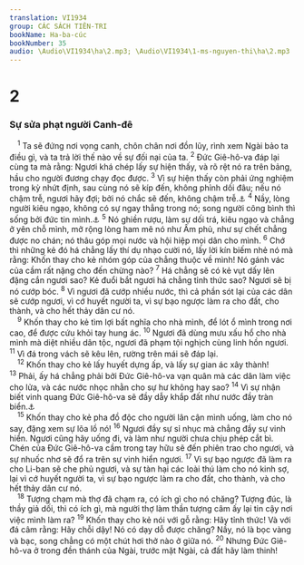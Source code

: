 ```yaml
---
translation: VI1934
group: CÁC SÁCH TIÊN-TRI
bookName: Ha-ba-cúc 
bookNumber: 35
audio: \Audio\VI1934\ha\2.mp3; \Audio\VI1934\1-ms-nguyen-thi\ha\2.mp3
---
```


<div class="title"><h1>2</h1><h3>Sự sửa phạt người Canh-đê</h3></div>
<span class="verse ha_2_1"> <sup>1</sup> Ta sẽ đứng nơi vọng canh, chôn chân nơi đồn lũy, rình xem Ngài bảo ta điều gì, và ta trả lời thế nào về sự đối nại của ta. </span>
<span class="verse ha_2_2"><sup>2</sup> Đức Giê-hô-va đáp lại cùng ta mà rằng: Ngươi khá chép lấy sự hiện thấy, và rõ rệt nó ra trên bảng, hầu cho người đương chạy đọc được. </span>
<span class="verse ha_2_3"><sup>3</sup> Vì sự hiện thấy còn phải ứng nghiệm trong kỳ nhứt định, sau cùng nó sẽ kíp đến, không phỉnh dối đâu; nếu nó chậm trễ, ngươi hãy đợi; bởi nó chắc sẽ đến, không chậm trễ.<a data-toggle="tooltip" data-placement="bottom" title="He 10:37">⚓</a></span>
<span class="verse ha_2_4"><sup>4</sup> Nầy, lòng người kiêu ngạo, không có sự ngay thẳng trong nó; song người công bình thì sống bởi đức tin mình.<a data-toggle="tooltip" data-placement="bottom" title="Ro 1:17; Ga 3:11; He 10:38">⚓</a></span>
<span class="verse ha_2_5"><sup>5</sup> Nó ghiền rượu, làm sự dối trá, kiêu ngạo và chẳng ở yên chỗ mình, mở rộng lòng ham mê nó như Âm phủ, như sự chết chẳng được no chán; nó thâu góp mọi nước và hội hiệp mọi dân cho mình. </span>
<span class="verse ha_2_6"><sup>6</sup> Chớ thì những kẻ đó há chẳng lấy thí dụ nhạo cười nó, lấy lời kín biếm nhẻ nó mà rằng: Khốn thay cho kẻ nhóm góp của chẳng thuộc về mình! Nó gánh vác của cầm rất nặng cho đến chừng nào? </span>
<span class="verse ha_2_7"><sup>7</sup> Há chẳng sẽ có kẻ vụt dấy lên đặng cắn ngươi sao? Kẻ đuổi bắt ngươi há chẳng tỉnh thức sao? Ngươi sẽ bị nó cướp bóc. </span>
<span class="verse ha_2_8"><sup>8</sup> Vì ngươi đã cướp nhiều nước, thì cả phần sót lại của các dân sẽ cướp ngươi, vì cớ huyết người ta, vì sự bạo ngược làm ra cho đất, cho thành, và cho hết thảy dân cư nó. <br/></span>
<span class="verse ha_2_9"> <sup>9</sup> Khốn thay cho kẻ tìm lợi bất nghĩa cho nhà mình, để lót ổ mình trong nơi cao, để được cứu khỏi tay hung ác. </span>
<span class="verse ha_2_10"><sup>10</sup> Ngươi đã dùng mưu xấu hổ cho nhà mình mà diệt nhiều dân tộc, ngươi đã phạm tội nghịch cùng linh hồn ngươi. </span>
<span class="verse ha_2_11"><sup>11</sup> Vì đá trong vách sẽ kêu lên, rường trên mái sẽ đáp lại. <br/></span>
<span class="verse ha_2_12"> <sup>12</sup> Khốn thay cho kẻ lấy huyết dựng ấp, và lấy sự gian ác xây thành! </span>
<span class="verse ha_2_13"><sup>13</sup> Phải, ấy há chẳng phải bởi Đức Giê-hô-va vạn quân mà các dân làm việc cho lửa, và các nước nhọc nhằn cho sự hư không hay sao? </span>
<span class="verse ha_2_14"><sup>14</sup> Vì sự nhận biết vinh quang Đức Giê-hô-va sẽ đầy dẫy khắp đất như nước đầy tràn biển.<a data-toggle="tooltip" data-placement="bottom" title="Es 11:9">⚓</a><br/></span>
<span class="verse ha_2_15"> <sup>15</sup> Khốn thay cho kẻ pha đồ độc cho người lân cận mình uống, làm cho nó say, đặng xem sự lõa lồ nó! </span>
<span class="verse ha_2_16"><sup>16</sup> Ngươi đầy sự sỉ nhục mà chẳng đầy sự vinh hiển. Ngươi cũng hãy uống đi, và làm như người chưa chịu phép cắt bì. Chén của Đức Giê-hô-va cầm trong tay hữu sẽ đến phiên trao cho ngươi, và sự nhuốc nhơ sẽ đổ ra trên sự vinh hiển ngươi. </span>
<span class="verse ha_2_17"><sup>17</sup> Vì sự bạo ngược đã làm ra cho Li-ban sẽ che phủ ngươi, và sự tàn hại các loài thú làm cho nó kinh sợ, lại vì cớ huyết người ta, vì sự bạo ngược làm ra cho đất, cho thành, và cho hết thảy dân cư nó. <br/></span>
<span class="verse ha_2_18"> <sup>18</sup> Tượng chạm mà thợ đã chạm ra, có ích gì cho nó chăng? Tượng đúc, là thầy giả dối, thì có ích gì, mà người thợ làm thần tượng câm ấy lại tin cậy nơi việc mình làm ra? </span>
<span class="verse ha_2_19"><sup>19</sup> Khốn thay cho kẻ nói với gỗ rằng: Hãy tỉnh thức! Và với đá câm rằng: Hãy chỗi dậy! Nó có dạy dỗ được chăng? Nầy, nó là bọc vàng và bạc, song chẳng có một chút hơi thở nào ở giữa nó. </span>
<span class="verse ha_2_20"><sup>20</sup> Nhưng Đức Giê-hô-va ở trong đền thánh của Ngài, trước mặt Ngài, cả đất hãy làm thinh! <br/></span>
